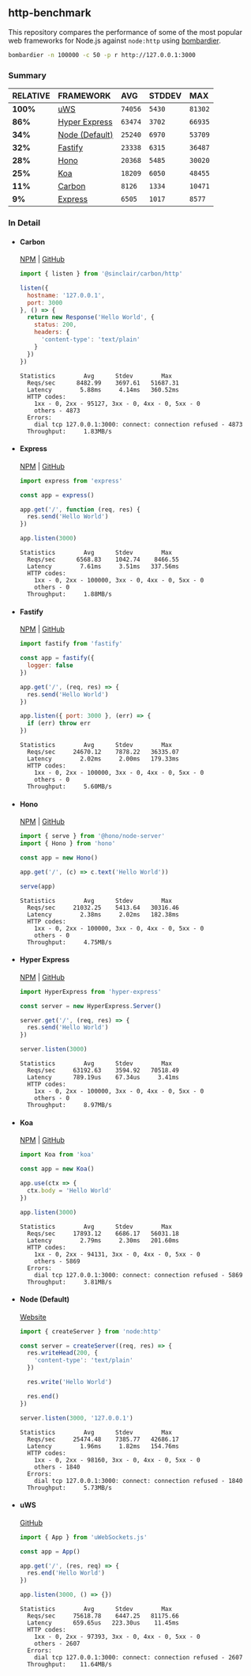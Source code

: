 ## http-benchmark

This repository compares the performance of some of the most popular web frameworks for Node.js against `node:http` using [bombardier](https://github.com/codesenberg/bombardier).

```bash
bombardier -n 100000 -c 50 -p r http://127.0.0.1:3000
```

### Summary

| RELATIVE | FRAMEWORK | AVG | STDDEV | MAX |
| :--- | :--- | :--- | :--- | :--- |
| **100%** | [uWS](#uws) | `74056` | `5430` | `81302` |
| **86%** | [Hyper Express](#hyper-express) | `63474` | `3702` | `66935` |
| **34%** | [Node (Default)](#node-default) | `25240` | `6970` | `53709` |
| **32%** | [Fastify](#fastify) | `23338` | `6315` | `36487` |
| **28%** | [Hono](#hono) | `20368` | `5485` | `30020` |
| **25%** | [Koa](#koa) | `18209` | `6050` | `48455` |
| **11%** | [Carbon](#carbon) | `8126` | `1334` | `10471` |
| **9%** | [Express](#express) | `6505` | `1017` | `8577` |


### In Detail

- #### Carbon
  [NPM](https://npmjs.com/@sinclair/carbon) | [GitHub](https://github.com/sinclairzx81/carbon)
  ```js
  import { listen } from '@sinclair/carbon/http'

  listen({
    hostname: '127.0.0.1',
    port: 3000
  }, () => {
    return new Response('Hello World', {
      status: 200,
      headers: {
        'content-type': 'text/plain'
      }
    })
  })
  ```

  ```
  Statistics        Avg      Stdev        Max
    Reqs/sec      8482.99    3697.61   51687.31
    Latency        5.88ms     4.14ms   360.52ms
    HTTP codes:
      1xx - 0, 2xx - 95127, 3xx - 0, 4xx - 0, 5xx - 0
      others - 4873
    Errors:
      dial tcp 127.0.0.1:3000: connect: connection refused - 4873
    Throughput:     1.83MB/s
  ```

- #### Express
  [NPM](https://npmjs.com/express) | [GitHub](https://github.com/expressjs/express)
  ```js
  import express from 'express'

  const app = express()

  app.get('/', function (req, res) {
    res.send('Hello World')
  })

  app.listen(3000)
  ```

  ```
  Statistics        Avg      Stdev        Max
    Reqs/sec      6568.83    1042.74    8466.55
    Latency        7.61ms     3.51ms   337.56ms
    HTTP codes:
      1xx - 0, 2xx - 100000, 3xx - 0, 4xx - 0, 5xx - 0
      others - 0
    Throughput:     1.88MB/s
  ```

- #### Fastify
  [NPM](https://npmjs.com/fastify) | [GitHub](https://github.com/fastify/fastify)
  ```js
  import fastify from 'fastify'

  const app = fastify({
    logger: false
  })

  app.get('/', (req, res) => {
    res.send('Hello World')
  })

  app.listen({ port: 3000 }, (err) => {
    if (err) throw err
  })
  ```

  ```
  Statistics        Avg      Stdev        Max
    Reqs/sec     24670.12    7878.22   36335.07
    Latency        2.02ms     2.00ms   179.33ms
    HTTP codes:
      1xx - 0, 2xx - 100000, 3xx - 0, 4xx - 0, 5xx - 0
      others - 0
    Throughput:     5.60MB/s
  ```

- #### Hono
  [NPM](https://npmjs.com/hono) | [GitHub](https://github.com/honojs/hono)
  ```js
  import { serve } from '@hono/node-server'
  import { Hono } from 'hono'

  const app = new Hono()

  app.get('/', (c) => c.text('Hello World'))

  serve(app)
  ```

  ```
  Statistics        Avg      Stdev        Max
    Reqs/sec     21032.25    5413.64   30316.46
    Latency        2.38ms     2.02ms   182.38ms
    HTTP codes:
      1xx - 0, 2xx - 100000, 3xx - 0, 4xx - 0, 5xx - 0
      others - 0
    Throughput:     4.75MB/s
  ```

- #### Hyper Express
  [NPM](https://npmjs.com/hyper-express) | [GitHub](https://github.com/kartikk221/hyper-express)
  ```js
  import HyperExpress from 'hyper-express'

  const server = new HyperExpress.Server()

  server.get('/', (req, res) => {
    res.send('Hello World')
  })

  server.listen(3000)
  ```

  ```
  Statistics        Avg      Stdev        Max
    Reqs/sec     63192.63    3594.92   70518.49
    Latency      789.19us    67.34us     3.41ms
    HTTP codes:
      1xx - 0, 2xx - 100000, 3xx - 0, 4xx - 0, 5xx - 0
      others - 0
    Throughput:     8.97MB/s
  ```

- #### Koa
  [NPM](https://npmjs.com/koa) | [GitHub](https://github.com/koajs/koa)
  ```js
  import Koa from 'koa'

  const app = new Koa()

  app.use(ctx => {
    ctx.body = 'Hello World'
  })

  app.listen(3000)
  ```

  ```
  Statistics        Avg      Stdev        Max
    Reqs/sec     17893.12    6686.17   56031.18
    Latency        2.79ms     2.30ms   201.60ms
    HTTP codes:
      1xx - 0, 2xx - 94131, 3xx - 0, 4xx - 0, 5xx - 0
      others - 5869
    Errors:
      dial tcp 127.0.0.1:3000: connect: connection refused - 5869
    Throughput:     3.81MB/s
  ```

- #### Node (Default)
  [Website](https://nodejs.org/api/http.html)
  ```js
  import { createServer } from 'node:http'

  const server = createServer((req, res) => {
    res.writeHead(200, {
      'content-type': 'text/plain'
    })

    res.write('Hello World')

    res.end()
  })

  server.listen(3000, '127.0.0.1')
  ```

  ```
  Statistics        Avg      Stdev        Max
    Reqs/sec     25474.48    7385.77   42686.17
    Latency        1.96ms     1.82ms   154.76ms
    HTTP codes:
      1xx - 0, 2xx - 98160, 3xx - 0, 4xx - 0, 5xx - 0
      others - 1840
    Errors:
      dial tcp 127.0.0.1:3000: connect: connection refused - 1840
    Throughput:     5.73MB/s
  ```

- #### uWS
  [GitHub](https://github.com/uNetworking/uWebSockets.js)
  ```js
  import { App } from 'uWebSockets.js'

  const app = App()

  app.get('/', (res, req) => {
    res.end('Hello World')
  })

  app.listen(3000, () => {})
  ```

  ```
  Statistics        Avg      Stdev        Max
    Reqs/sec     75618.78    6447.25   81175.66
    Latency      659.65us   223.30us    11.45ms
    HTTP codes:
      1xx - 0, 2xx - 97393, 3xx - 0, 4xx - 0, 5xx - 0
      others - 2607
    Errors:
      dial tcp 127.0.0.1:3000: connect: connection refused - 2607
    Throughput:    11.64MB/s
  ```


